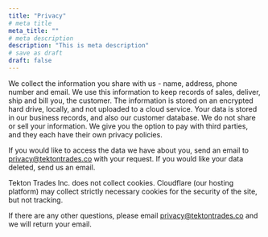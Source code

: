 ```yaml
---
title: "Privacy"
# meta title
meta_title: ""
# meta description
description: "This is meta description"
# save as draft
draft: false
---
```



We collect the information you share with us - name, address, phone number and email. We use this information to keep records of sales, deliver, ship and bill you, the customer. The information is stored on an encrypted hard drive, locally, and not uploaded to a cloud service. Your data is stored in our business records, and also our customer database. We do not share or sell your information. We give you the option to pay with third parties, and they each have their own privacy policies. 

If you would like to access the data we have about you, send an email to privacy@tektontrades.co with your request. If you would like your data deleted, send us an email. 

Tekton Trades Inc. does not collect cookies. Cloudflare (our hosting platform) may collect strictly necessary cookies for the security of the site, but not tracking. 

If there are any other questions, please email privacy@tektontrades.co and we will return your email. 
